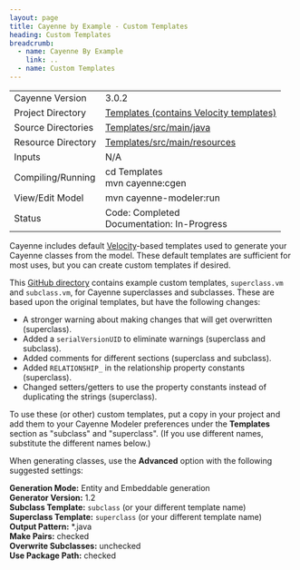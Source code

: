 ```yaml
---
layout: page
title: Cayenne by Example - Custom Templates
heading: Custom Templates
breadcrumb:
  - name: Cayenne By Example
    link: ..
  - name: Custom Templates
---
```


<table class="pb">
  <tr>
    <td>Cayenne Version</td>
    <td>3.0.2</td>
  </tr>
  <tr>
    <td>Project Directory</td>
    <td>
      <a href="https://github.com/mrg/cbe/tree/master/Templates">Templates (contains Velocity templates)</a>
    </td>
  </tr>
  <tr>
    <td>Source Directories</td>
    <td>
      <a href="https://github.com/mrg/cbe/tree/master/Templates/src/main/java">Templates/src/main/java</a>
    </td>
  </tr>
  <tr>
    <td>Resource Directory</td>
    <td>
      <a href="https://github.com/mrg/cbe/tree/master/Templates/src/main/resources">Templates/src/main/resources</a>
    </td>
  </tr>
    <td>Inputs</td>
    <td>N/A</td>
  <tr>
  </tr>
  <tr>
    <td>Compiling/Running</td>
    <td>
      cd Templates<br/>
      mvn cayenne:cgen
    </td>
  </tr>
  <tr>
    <td>View/Edit Model</td>
    <td>mvn cayenne-modeler:run</td>
  </tr>
  </tr>
    <td>Status</td>
    <td>
      Code: Completed<br/>
      Documentation: In-Progress
    </td>
  <tr>
</table>

Cayenne includes default [Velocity](http://velocity.apache.org/)-based templates used to generate your Cayenne classes from the model.  These default templates are sufficient for most uses, but you can create custom templates if desired.

This [GitHub directory](https://github.com/mrg/cbe/tree/master/Templates) contains example custom templates, `superclass.vm` and `subclass.vm`, for Cayenne superclasses and subclasses.  These are based upon the original templates, but have the following changes:

* A stronger warning about making changes that will get overwritten (superclass).
* Added a `serialVersionUID` to eliminate warnings (superclass and subclass).
* Added comments for different sections (superclass and subclass).
* Added `RELATIONSHIP_` in the relationship property constants (superclass).
* Changed setters/getters to use the property constants instead of duplicating the strings (superclass).

To use these (or other) custom templates, put a copy in your project and add them to your Cayenne Modeler preferences under the **Templates** section as "subclass" and "superclass".  (If you use different names, substitute the different names below.)

When generating classes, use the **Advanced** option with the following suggested settings:

**Generation Mode:** Entity and Embeddable generation<br />
**Generator Version:** 1.2<br />
**Subclass Template:** `subclass` (or your different template name)<br />
**Superclass Template:** `superclass` (or your different template name)<br />
**Output Pattern:** *.java<br />
**Make Pairs:** checked<br />
**Overwrite Subclasses:** unchecked<br />
**Use Package Path:** checked<br />
